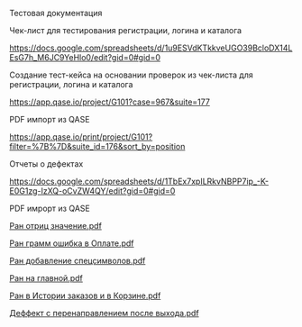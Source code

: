 Тестовая документация

Чек-лист для тестирования регистрации, логина и каталога

https://docs.google.com/spreadsheets/d/1u9ESVdKTkkveUGO39BcloDX14LEsG7h_M6JC9YeHlo0/edit?gid=0#gid=0

Создание тест-кейса на основании проверок из чек-листа для регистрации, логина и каталога

https://app.qase.io/project/G101?case=967&suite=177

PDF   импорт из QASE

https://app.qase.io/print/project/G101?filter=%7B%7D&suite_id=176&sort_by=position

Отчеты о дефектах

https://docs.google.com/spreadsheets/d/1TbEx7xpILRkvNBPP7ip_-K-E0G1zg-IzXQ-oCvZW4QY/edit?gid=0#gid=0

PDF имрорт из QASE

[Ран отриц значение.pdf](https://github.com/user-attachments/files/22476963/default.pdf)

[Ран грамм ошибка в Оплате.pdf](https://github.com/user-attachments/files/22476965/default.pdf)

[Ран добавление спецсимволов.pdf](https://github.com/user-attachments/files/22476966/default.pdf)

[Ран на главной.pdf](https://github.com/user-attachments/files/22476968/default.pdf)

[Ран в Истории заказов и в Корзине.pdf](https://github.com/user-attachments/files/22476970/default.pdf)

[Деффект с перенаправлением после выхода.pdf](https://github.com/user-attachments/files/22476971/default.pdf)
